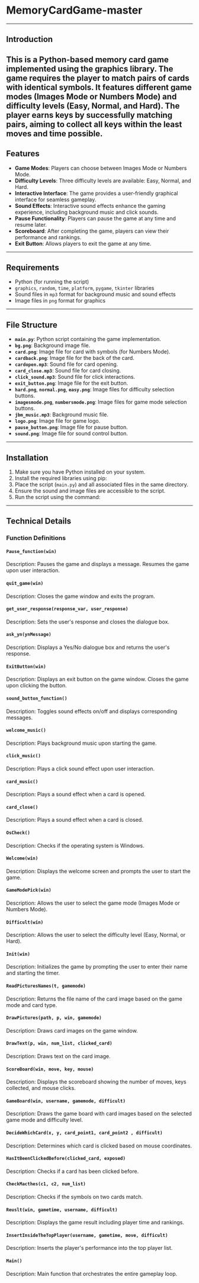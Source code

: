 # MemoryCardGame-master
----------------------------------------
## Introduction
This is a Python-based memory card game implemented using the graphics library. The game requires the player to match pairs of cards with identical symbols. It features different game modes (Images Mode or Numbers Mode) and difficulty levels (Easy, Normal, and Hard). The player earns keys by successfully matching pairs, aiming to collect all keys within the least moves and time possible.
----------------------------------------
## Features
- **Game Modes**: Players can choose between Images Mode or Numbers Mode.
- **Difficulty Levels**: Three difficulty levels are available: Easy, Normal, and Hard.
- **Interactive Interface**: The game provides a user-friendly graphical interface for seamless gameplay.
- **Sound Effects**: Interactive sound effects enhance the gaming experience, including background music and click sounds.
- **Pause Functionality**: Players can pause the game at any time and resume later.
- **Scoreboard**: After completing the game, players can view their performance and rankings.
- **Exit Button**: Allows players to exit the game at any time.
----------------------------------------
## Requirements
- Python (for running the script)
- `graphics`, `random`, `time`, `platform`, `pygame`, `tkinter` libraries
- Sound files in `mp3` format for background music and sound effects
- Image files in `png` format for graphics
----------------------------------------
## File Structure
- **`main.py`**: Python script containing the game implementation.
- **`bg.png`**: Background image file.
- **`card.png`**: Image file for card with symbols (for Numbers Mode).
- **`cardback.png`**: Image file for the back of the card.
- **`cardopen.mp3`**: Sound file for card opening.
- **`card_close.mp3`**: Sound file for card closing.
- **`click_sound.mp3`**: Sound file for click interactions.
- **`exit_button.png`**: Image file for the exit button.
- **`hard.png`**, **`normal.png`**, **`easy.png`**: Image files for difficulty selection buttons.
- **`imagesmode.png`**, **`numbersmode.png`**: Image files for game mode selection buttons.
- **`jbm_music.mp3`**: Background music file.
- **`logo.png`**: Image file for game logo.
- **`pause_button.png`**: Image file for pause button.
- **`sound.png`**: Image file for sound control button.
----------------------------------------
## Installation
1. Make sure you have Python installed on your system.
2. Install the required libraries using pip:
3. Place the script (`main.py`) and all associated files in the same directory.
4. Ensure the sound and image files are accessible to the script.
5. Run the script using the command:


----------------------------------------

## Technical Details

### Function Definitions

#### `Pause_function(win)`
Description: Pauses the game and displays a message. Resumes the game upon user interaction.

#### `quit_game(win)`
Description: Closes the game window and exits the program.

#### `get_user_response(response_var, user_response)`
Description: Sets the user's response and closes the dialogue box.

#### `ask_yn(ynMessage)`
Description: Displays a Yes/No dialogue box and returns the user's response.

#### `ExitButton(win)`
Description: Displays an exit button on the game window. Closes the game upon clicking the button.

#### `sound_button_function()`
Description: Toggles sound effects on/off and displays corresponding messages.

#### `welcome_music()`
Description: Plays background music upon starting the game.

#### `click_music()`
Description: Plays a click sound effect upon user interaction.

#### `card_music()`
Description: Plays a sound effect when a card is opened.

#### `card_close()`
Description: Plays a sound effect when a card is closed.

#### `OsCheck()`
Description: Checks if the operating system is Windows.

#### `Welcome(win)`
Description: Displays the welcome screen and prompts the user to start the game.

#### `GameModePick(win)`
Description: Allows the user to select the game mode (Images Mode or Numbers Mode).

#### `Difficult(win)`
Description: Allows the user to select the difficulty level (Easy, Normal, or Hard).

#### `Init(win)`
Description: Initializes the game by prompting the user to enter their name and starting the timer.

#### `ReadPicturesNames(t, gamemode)`
Description: Returns the file name of the card image based on the game mode and card type.

#### `DrawPictures(path, p, win, gamemode)`
Description: Draws card images on the game window.

#### `DrawText(p, win, num_list, clicked_card)`
Description: Draws text on the card image.

#### `ScoreBoard(win, move, key, mouse)`
Description: Displays the scoreboard showing the number of moves, keys collected, and mouse clicks.

#### `GameBoard(win, username, gamemode, difficult)`
Description: Draws the game board with card images based on the selected game mode and difficulty level.

#### `DecideWhichCard(x, y, card_point1, card_point2 , difficult)`
Description: Determines which card is clicked based on mouse coordinates.

#### `HasItBeenClickedBefore(clicked_card, exposed)`
Description: Checks if a card has been clicked before.

#### `CheckMacthes(c1, c2, num_list)`
Description: Checks if the symbols on two cards match.

#### `Reuslt(win, gametime, username, difficult)`
Description: Displays the game result including player time and rankings.

#### `InsertInsideTheTopPlayer(username, gametime, move, difficult)`
Description: Inserts the player's performance into the top player list.

#### `Main()`
Description: Main function that orchestrates the entire gameplay loop.



